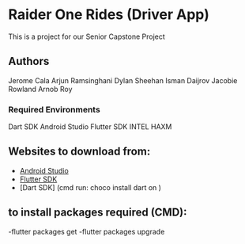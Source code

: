 # Raider One Rides (Driver App)

This is a project for our Senior Capstone Project


## Authors
Jerome Cala
Arjun Ramsinghani
Dylan Sheehan
Isman Daijrov
Jacobie Rowland
Arnob Roy
### Required Environments

Dart SDK
Android Studio
Flutter SDK
INTEL HAXM 


## Websites to download from:

- [Android Studio](https://developer.android.com/studio?gclid=Cj0KCQjw8qmhBhClARIsANAtboedAVY-2aw-cjeB_Qq_5gbvRiw_rUTpPTQM5SqSMbWY5GzT9srqceAaAmbeEALw_wcB&gclsrc=aw.ds)
- [Flutter SDK](https://docs.flutter.dev/get-started/install)
- [Dart SDK] (cmd run: choco install dart on )


## to install packages required (CMD):
-flutter packages get
-flutter packages upgrade

